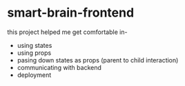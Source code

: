 # smart-brain-frontend

this project helped me get comfortable in-
- using states
- using props
- pasing down states as props (parent to child interaction)
- communicating with backend
- deployment
